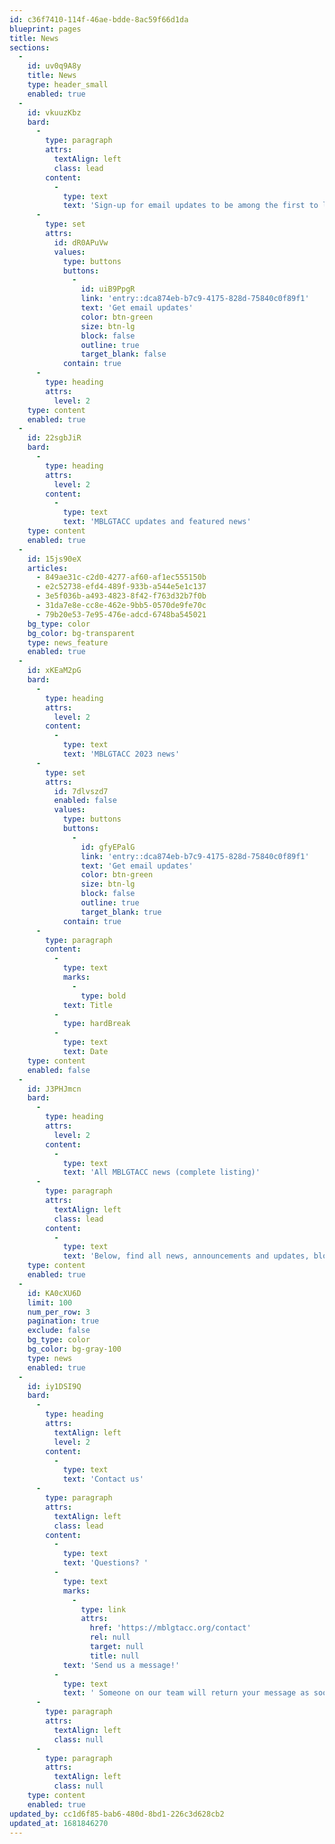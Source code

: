 ```yaml
---
id: c36f7410-114f-46ae-bdde-8ac59f66d1da
blueprint: pages
title: News
sections:
  -
    id: uv0q9A8y
    title: News
    type: header_small
    enabled: true
  -
    id: vkuuzKbz
    bard:
      -
        type: paragraph
        attrs:
          textAlign: left
          class: lead
        content:
          -
            type: text
            text: 'Sign-up for email updates to be among the first to learn about key announcements, deadlines, and information.'
      -
        type: set
        attrs:
          id: dR0APuVw
          values:
            type: buttons
            buttons:
              -
                id: uiB9PpgR
                link: 'entry::dca874eb-b7c9-4175-828d-75840c0f89f1'
                text: 'Get email updates'
                color: btn-green
                size: btn-lg
                block: false
                outline: true
                target_blank: false
            contain: true
      -
        type: heading
        attrs:
          level: 2
    type: content
    enabled: true
  -
    id: 22sgbJiR
    bard:
      -
        type: heading
        attrs:
          level: 2
        content:
          -
            type: text
            text: 'MBLGTACC updates and featured news'
    type: content
    enabled: true
  -
    id: 15js90eX
    articles:
      - 849ae31c-c2d0-4277-af60-af1ec555150b
      - e2c52738-efd4-489f-933b-a544e5e1c137
      - 3e5f036b-a493-4823-8f42-f763d32b7f0b
      - 31da7e8e-cc8e-462e-9bb5-0570de9fe70c
      - 79b20e53-7e95-476e-adcd-6748ba545021
    bg_type: color
    bg_color: bg-transparent
    type: news_feature
    enabled: true
  -
    id: xKEaM2pG
    bard:
      -
        type: heading
        attrs:
          level: 2
        content:
          -
            type: text
            text: 'MBLGTACC 2023 news'
      -
        type: set
        attrs:
          id: 7dlvszd7
          enabled: false
          values:
            type: buttons
            buttons:
              -
                id: gfyEPalG
                link: 'entry::dca874eb-b7c9-4175-828d-75840c0f89f1'
                text: 'Get email updates'
                color: btn-green
                size: btn-lg
                block: false
                outline: true
                target_blank: true
            contain: true
      -
        type: paragraph
        content:
          -
            type: text
            marks:
              -
                type: bold
            text: Title
          -
            type: hardBreak
          -
            type: text
            text: Date
    type: content
    enabled: false
  -
    id: J3PHJmcn
    bard:
      -
        type: heading
        attrs:
          level: 2
        content:
          -
            type: text
            text: 'All MBLGTACC news (complete listing)'
      -
        type: paragraph
        attrs:
          textAlign: left
          class: lead
        content:
          -
            type: text
            text: 'Below, find all news, announcements and updates, blog posts, media mentions, and other written updates about the Midwest Bisexual Lesbian Gay Transgender Asexual College Conference.'
    type: content
    enabled: true
  -
    id: KA0cXU6D
    limit: 100
    num_per_row: 3
    pagination: true
    exclude: false
    bg_type: color
    bg_color: bg-gray-100
    type: news
    enabled: true
  -
    id: iy1DSI9Q
    bard:
      -
        type: heading
        attrs:
          textAlign: left
          level: 2
        content:
          -
            type: text
            text: 'Contact us'
      -
        type: paragraph
        attrs:
          textAlign: left
          class: lead
        content:
          -
            type: text
            text: 'Questions? '
          -
            type: text
            marks:
              -
                type: link
                attrs:
                  href: 'https://mblgtacc.org/contact'
                  rel: null
                  target: null
                  title: null
            text: 'Send us a message!'
          -
            type: text
            text: ' Someone on our team will return your message as soon as possible :)'
      -
        type: paragraph
        attrs:
          textAlign: left
          class: null
      -
        type: paragraph
        attrs:
          textAlign: left
          class: null
    type: content
    enabled: true
updated_by: cc1d6f85-bab6-480d-8bd1-226c3d628cb2
updated_at: 1681846270
---
```

